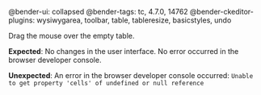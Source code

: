 @bender-ui: collapsed
@bender-tags: tc, 4.7.0, 14762
@bender-ckeditor-plugins: wysiwygarea, toolbar, table, tableresize, basicstyles, undo

Drag the mouse over the empty table.

**Expected**: No changes in the user interface. No error occurred in the browser developer console.

**Unexpected**: An error in the browser developer console occurred: `Unable to get property 'cells' of undefined or null reference`